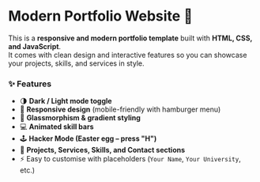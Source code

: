 # Modern Portfolio Website 🚀

This is a **responsive and modern portfolio template** built with **HTML, CSS, and JavaScript**.  
It comes with clean design and interactive features so you can showcase your projects, skills, and services in style.  

### ✨ Features
- 🌗 **Dark / Light mode toggle**
- 📱 **Responsive design** (mobile-friendly with hamburger menu)
- 🎨 **Glassmorphism & gradient styling**
- 💻 **Animated skill bars**
- 🕹️ **Hacker Mode (Easter egg – press "H")**
- 📂 **Projects, Services, Skills, and Contact sections**
- ⚡ Easy to customise with placeholders (`Your Name`, `Your University`, etc.)
